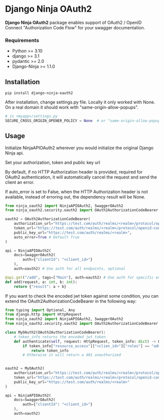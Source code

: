 # Django Ninja OAuth2

**Django Ninja OAuth2** package enables support of OAuth2 / OpenID Connect "Authorization Code Flow" for your swagger
documentation.

### Requirements

- Python >= 3.10
- django >= 3.1
- pydantic >= 2.0
- Django-Ninja >= 1.1.0

## Installation

```
pip install django-ninja-oauth2
```

After installation, change settings.py file. Locally it only worked with None. On a real domain it should work with
"same-origin-allow-popups".

```Python 
# in <myapp>/settings.py
SECURE_CROSS_ORIGIN_OPENER_POLICY = None  # or "same-origin-allow-popups"
```

## Usage

Initialize NinjaAPIOAuth2 wherever you would initialize the original Django Ninja api.

Set your authorization, token and public key url

By default, if no HTTP Authorization header is provided, required for OAuth2 authentication, it will automatically cancel the request and send the client an error.

If auto_error is set to False, when the HTTP Authorization header is not available, instead of erroring out, the dependency result will be None.

```Python
from ninja_oauth2 import NinjaAPIOAuth2, SwaggerOAuth2
from ninja_oauth2.security.oauth2 import OAuth2AuthorizationCodeBearer

oauth2 = OAuth2AuthorizationCodeBearer(
    authorization_url="https://test.com/auth/realms/<realm>/protocol/openid-connect/auth",
    token_url="https://test.com/auth/realms/<realm>/protocol/openid-connect/token",
    public_key_url="https://test.com/auth/realms/<realm>",
    auto_error=True # Default True
)

api = NinjaAPIOAuth2(
    docs=SwaggerOAuth2(
        auth={"clientId": "<client_id>"}
    ),
    auth=oauth2) # Use auth for all endpoints, optional

@api.get("/add", tags=["Main"], auth=oauth2) # Use auth for specific endpoint
def add(request, a: int, b: int):
    return {"result": a + b}
```

If you want to check the encoded jwt token against some condition, you can extend the OAuth2AuthorizationCodeBearer
in the following way:

```Python
from typing import Optional, Any
from django.http import HttpRequest
from ninja_oauth2 import NinjaAPIOAuth2, SwaggerOAuth2
from ninja_oauth2.security.oauth2 import OAuth2AuthorizationCodeBearer

class MyOAuth2(OAuth2AuthorizationCodeBearer):
    # token_info returns the encoded jwt token
    def authenticate(self, request: HttpRequest, token_info: dict) -> Optional[Any]:
        if token_info["resource_access"]["<clien_id>"]["roles"] == "admin":
            return token_info
        # Otherwise it will return a 401 unauthorized

        
oauth2 = MyOAuth2(
    authorization_url="https://test.com/auth/realms/<realm>/protocol/openid-connect/auth",
    token_url="https://test.com/auth/realms/<realm>/protocol/openid-connect/token",
    public_key_url="https://test.com/auth/realms/<realm>"
)

api = NinjaAPIOAuth2(
    docs=SwaggerOAuth2(
        auth={"clientId": "<client_id>"}
    ),
    auth=oauth2)
```